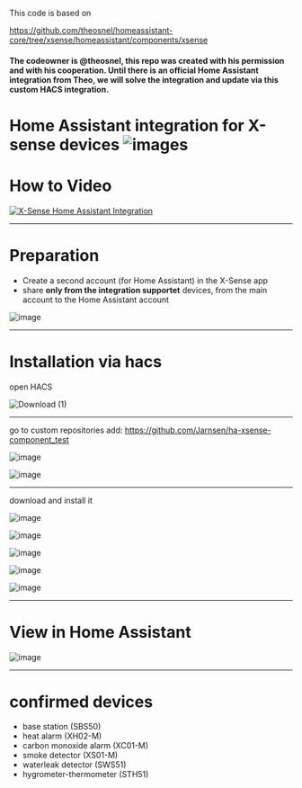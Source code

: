 This code is based on 

https://github.com/theosnel/homeassistant-core/tree/xsense/homeassistant/components/xsense

#### The codeowner is @theosnel, this repo was created with his permission and with his cooperation. Until there is an official Home Assistant integration from Theo, we will solve the integration and update via this custom HACS integration.

# Home Assistant integration for X-sense devices                                          ![images](https://github.com/Elwinmage/ha-xsense-component/assets/15807572/c49a97f2-5e10-4129-82bc-1d647adc0895)

# How to Video
[![X-Sense Home Assistant Integration](https://img.youtube.com/vi/3CCKK-qX-YA/0.jpg)](https://www.youtube.com/watch?v=3CCKK-qX-YA)


____________________________________________________________
# Preparation
- Create a second account (for Home Assistant) in the X-Sense app
- share **only from the integration supportet** devices, from the main account to the Home Assistant account

![image](https://github.com/Elwinmage/ha-xsense-component/assets/15807572/9cc18693-5f37-49c5-a67d-22602fa7eef5)

____________________________________________________________


# Installation via hacs 
open HACS

![Download (1)](https://github.com/Elwinmage/ha-xsense-component/assets/15807572/3220c686-f53f-4766-9523-e3272a6ff104)





____________________________________________________________
go to custom repositories
add: https://github.com/Jarnsen/ha-xsense-component_test

![image](https://github.com/Elwinmage/ha-xsense-component/assets/15807572/48c23cf0-a212-4889-8d08-f995ff2fd5d7)



![image](https://github.com/Elwinmage/ha-xsense-component/assets/15807572/7492696d-caa4-44b0-ad8f-402fb7f5369c)


____________________________________________________________
download and install it

![image](https://github.com/Elwinmage/ha-xsense-component/assets/15807572/5bd2d567-6568-47c5-a45e-6af7228ff30e)

![image](https://github.com/Elwinmage/ha-xsense-component/assets/15807572/33cd7bfa-eec2-44f5-af30-4f21269f0081)

![image](https://github.com/Elwinmage/ha-xsense-component/assets/15807572/48c5e923-a6a0-4a47-8f26-8ef3954ea34b)


![image](https://github.com/Elwinmage/ha-xsense-component/assets/15807572/42b33b6b-ecd9-45f6-99fc-314a0abd9bbe)

![image](https://github.com/Elwinmage/ha-xsense-component/assets/15807572/2d271b78-39d9-4bbd-837d-8593cf1933bd)

____________________________________________________________
# View in Home Assistant
![image](https://github.com/Elwinmage/ha-xsense-component/assets/15807572/50bbafde-c94b-445e-9aa3-9c33d5f151d6)


____________________________________________________________
# confirmed devices
 - base station (SBS50)
 - heat alarm (XH02-M) 
 - carbon monoxide alarm (XC01-M)
 - smoke detector (XS01-M)
 - waterleak detector (SWS51)
 - hygrometer-thermometer (STH51)

